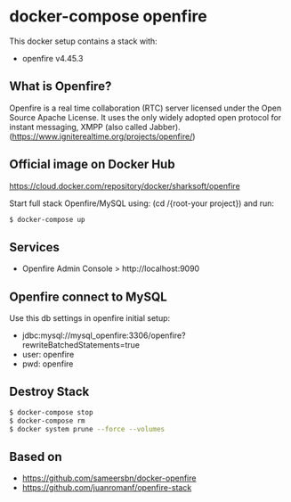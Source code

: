 # docker-compose openfire

This docker setup contains a stack with:
* openfire v4.45.3

## What is Openfire?
Openfire is a real time collaboration (RTC) server licensed under the Open Source Apache License. It uses the only widely adopted open protocol for instant messaging, XMPP (also called Jabber). (https://www.igniterealtime.org/projects/openfire/)

## Official image on Docker Hub
https://cloud.docker.com/repository/docker/sharksoft/openfire


Start full stack Openfire/MySQL using: (cd /{root-your project}) and run:

```bash
$ docker-compose up
```

## Services
* Openfire Admin Console > http://localhost:9090 

## Openfire connect to MySQL
Use this db settings in openfire initial setup:
* jdbc:mysql://mysql_openfire:3306/openfire?rewriteBatchedStatements=true 
* user: openfire
* pwd: openfire

## Destroy Stack
```bash
$ docker-compose stop
$ docker-compose rm
$ docker system prune --force --volumes
```

## Based on
* https://github.com/sameersbn/docker-openfire
* https://github.com/juanromanf/openfire-stack